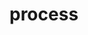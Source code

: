 # process
  <api-doc 
    :apifiles='{"files":[{"name":"protobuf/api/process.proto","description":"","package":"mesg.api","hasEnums":false,"hasExtensions":false,"hasMessages":true,"hasServices":true,"enums":[],"extensions":[],"messages":[{"name":"CreateProcessRequest","longName":"CreateProcessRequest","fullName":"mesg.api.CreateProcessRequest","description":"The request&rsquo;s data for the `Create` API.","hasExtensions":false,"hasFields":true,"extensions":[],"fields":[{"name":"key","description":"Process&rsquo;s key","label":"","type":"string","longType":"string","fullType":"string","ismap":false,"defaultValue":""},{"name":"nodes","description":"List of nodes of the process.","label":"repeated","type":"Node","longType":"mesg.types.Process.Node","fullType":"mesg.types.Process.Node","ismap":false,"defaultValue":""},{"name":"edges","description":"List of edges of the process.","label":"repeated","type":"Edge","longType":"mesg.types.Process.Edge","fullType":"mesg.types.Process.Edge","ismap":false,"defaultValue":""}]},{"name":"CreateProcessResponse","longName":"CreateProcessResponse","fullName":"mesg.api.CreateProcessResponse","description":"The response&rsquo;s data for the `Create` API.","hasExtensions":false,"hasFields":true,"extensions":[],"fields":[{"name":"hash","description":"The process&rsquo;s hash created.","label":"","type":"bytes","longType":"bytes","fullType":"bytes","ismap":false,"defaultValue":""}]},{"name":"DeleteProcessRequest","longName":"DeleteProcessRequest","fullName":"mesg.api.DeleteProcessRequest","description":"The request&rsquo;s data for the `Delete` API.","hasExtensions":false,"hasFields":true,"extensions":[],"fields":[{"name":"hash","description":"The process&rsquo;s hash to delete.","label":"","type":"bytes","longType":"bytes","fullType":"bytes","ismap":false,"defaultValue":""}]},{"name":"DeleteProcessResponse","longName":"DeleteProcessResponse","fullName":"mesg.api.DeleteProcessResponse","description":"The response&rsquo;s data for the `Delete` API, doesn&rsquo;t contain anything.","hasExtensions":false,"hasFields":false,"extensions":[],"fields":[]},{"name":"GetProcessRequest","longName":"GetProcessRequest","fullName":"mesg.api.GetProcessRequest","description":"The request&rsquo;s data for the `Get` API.","hasExtensions":false,"hasFields":true,"extensions":[],"fields":[{"name":"hash","description":"The process&rsquo;s hash to fetch.","label":"","type":"bytes","longType":"bytes","fullType":"bytes","ismap":false,"defaultValue":""}]},{"name":"ListProcessRequest","longName":"ListProcessRequest","fullName":"mesg.api.ListProcessRequest","description":"The request&rsquo;s data for the `List` API.","hasExtensions":false,"hasFields":false,"extensions":[],"fields":[]},{"name":"ListProcessResponse","longName":"ListProcessResponse","fullName":"mesg.api.ListProcessResponse","description":"The response&rsquo;s data for the `List` API.","hasExtensions":false,"hasFields":true,"extensions":[],"fields":[{"name":"processes","description":"List of processes that match the request&rsquo;s filters.","label":"repeated","type":"Process","longType":"mesg.types.Process","fullType":"mesg.types.Process","ismap":false,"defaultValue":""}]}],"services":[{"name":"Process","longName":"Process","fullName":"mesg.api.Process","description":"This is the API to interact with the Processes.\n\nThis API is a [gRPC](https://grpc.io/) API.\n\nThe source file of this API is hosted on [GitHub](https://github.com/mesg-foundation/engine/blob/master/protobuf/api/process.proto).","methods":[{"name":"Create","description":"Create a Process from a Process Definition.\nIt will return an unique identifier which is used to interact with the Process.","requestType":"CreateProcessRequest","requestLongType":"CreateProcessRequest","requestFullType":"mesg.api.CreateProcessRequest","requestStreaming":false,"responseType":"CreateProcessResponse","responseLongType":"CreateProcessResponse","responseFullType":"mesg.api.CreateProcessResponse","responseStreaming":false},{"name":"Delete","description":"Delete a process.\nAn error is returned if one or more Instances of the process are running.","requestType":"DeleteProcessRequest","requestLongType":"DeleteProcessRequest","requestFullType":"mesg.api.DeleteProcessRequest","requestStreaming":false,"responseType":"DeleteProcessResponse","responseLongType":"DeleteProcessResponse","responseFullType":"mesg.api.DeleteProcessResponse","responseStreaming":false},{"name":"Get","description":"Get returns a process matching the criteria of the request.","requestType":"GetProcessRequest","requestLongType":"GetProcessRequest","requestFullType":"mesg.api.GetProcessRequest","requestStreaming":false,"responseType":"Process","responseLongType":".mesg.types.Process","responseFullType":"mesg.types.Process","responseStreaming":false},{"name":"List","description":"List returns processes specified in a request.","requestType":"ListProcessRequest","requestLongType":"ListProcessRequest","requestFullType":"mesg.api.ListProcessRequest","requestStreaming":false,"responseType":"ListProcessResponse","responseLongType":"ListProcessResponse","responseFullType":"mesg.api.ListProcessResponse","responseStreaming":false}]}]}],"scalarValueTypes":[{"protoType":"double","notes":"","cppType":"double","csType":"double","goType":"float64","javaType":"double","phpType":"float","pythonType":"float","rubyType":"Float"},{"protoType":"float","notes":"","cppType":"float","csType":"float","goType":"float32","javaType":"float","phpType":"float","pythonType":"float","rubyType":"Float"},{"protoType":"int32","notes":"Uses variable-length encoding. Inefficient for encoding negative numbers – if your field is likely to have negative values, use sint32 instead.","cppType":"int32","csType":"int","goType":"int32","javaType":"int","phpType":"integer","pythonType":"int","rubyType":"Bignum or Fixnum (as required)"},{"protoType":"int64","notes":"Uses variable-length encoding. Inefficient for encoding negative numbers – if your field is likely to have negative values, use sint64 instead.","cppType":"int64","csType":"long","goType":"int64","javaType":"long","phpType":"integer/string","pythonType":"int/long","rubyType":"Bignum"},{"protoType":"uint32","notes":"Uses variable-length encoding.","cppType":"uint32","csType":"uint","goType":"uint32","javaType":"int","phpType":"integer","pythonType":"int/long","rubyType":"Bignum or Fixnum (as required)"},{"protoType":"uint64","notes":"Uses variable-length encoding.","cppType":"uint64","csType":"ulong","goType":"uint64","javaType":"long","phpType":"integer/string","pythonType":"int/long","rubyType":"Bignum or Fixnum (as required)"},{"protoType":"sint32","notes":"Uses variable-length encoding. Signed int value. These more efficiently encode negative numbers than regular int32s.","cppType":"int32","csType":"int","goType":"int32","javaType":"int","phpType":"integer","pythonType":"int","rubyType":"Bignum or Fixnum (as required)"},{"protoType":"sint64","notes":"Uses variable-length encoding. Signed int value. These more efficiently encode negative numbers than regular int64s.","cppType":"int64","csType":"long","goType":"int64","javaType":"long","phpType":"integer/string","pythonType":"int/long","rubyType":"Bignum"},{"protoType":"fixed32","notes":"Always four bytes. More efficient than uint32 if values are often greater than 2^28.","cppType":"uint32","csType":"uint","goType":"uint32","javaType":"int","phpType":"integer","pythonType":"int","rubyType":"Bignum or Fixnum (as required)"},{"protoType":"fixed64","notes":"Always eight bytes. More efficient than uint64 if values are often greater than 2^56.","cppType":"uint64","csType":"ulong","goType":"uint64","javaType":"long","phpType":"integer/string","pythonType":"int/long","rubyType":"Bignum"},{"protoType":"sfixed32","notes":"Always four bytes.","cppType":"int32","csType":"int","goType":"int32","javaType":"int","phpType":"integer","pythonType":"int","rubyType":"Bignum or Fixnum (as required)"},{"protoType":"sfixed64","notes":"Always eight bytes.","cppType":"int64","csType":"long","goType":"int64","javaType":"long","phpType":"integer/string","pythonType":"int/long","rubyType":"Bignum"},{"protoType":"bool","notes":"","cppType":"bool","csType":"bool","goType":"bool","javaType":"boolean","phpType":"boolean","pythonType":"boolean","rubyType":"TrueClass/FalseClass"},{"protoType":"string","notes":"A string must always contain UTF-8 encoded or 7-bit ASCII text.","cppType":"string","csType":"string","goType":"string","javaType":"String","phpType":"string","pythonType":"str/unicode","rubyType":"String (UTF-8)"},{"protoType":"bytes","notes":"May contain any arbitrary sequence of bytes.","cppType":"string","csType":"ByteString","goType":"[]byte","javaType":"ByteString","phpType":"string","pythonType":"str","rubyType":"String (ASCII-8BIT)"}]}'
    :typefiles='{"files":[{"name":"protobuf/types/process.proto","description":"","package":"mesg.types","hasEnums":false,"hasExtensions":false,"hasMessages":true,"hasServices":false,"enums":[{"name":"Predicate","longName":"Process.Node.Filter.Condition.Predicate","fullName":"mesg.types.Process.Node.Filter.Condition.Predicate","description":"Type of condition available to compare the values.","values":[{"name":"Unknown","number":"0","description":"Predicate not defined."},{"name":"EQ","number":"1","description":"Equal"}]}],"extensions":[],"messages":[{"name":"Process","longName":"Process","fullName":"mesg.types.Process","description":"A process is a configuration to trigger a specific task when certains conditions of a trigger are valid.","hasExtensions":false,"hasFields":true,"extensions":[],"fields":[{"name":"hash","description":"Process&rsquo;s hash","label":"","type":"bytes","longType":"bytes","fullType":"bytes","ismap":false,"defaultValue":""},{"name":"key","description":"Process&rsquo;s key","label":"","type":"string","longType":"string","fullType":"string","ismap":false,"defaultValue":""},{"name":"nodes","description":"Nodes with information related to the execution to trigger.","label":"repeated","type":"Node","longType":"Process.Node","fullType":"mesg.types.Process.Node","ismap":false,"defaultValue":""},{"name":"edges","description":"Edges to create the link between the nodes.","label":"repeated","type":"Edge","longType":"Process.Edge","fullType":"mesg.types.Process.Edge","ismap":false,"defaultValue":""}]},{"name":"Edge","longName":"Process.Edge","fullName":"mesg.types.Process.Edge","description":"","hasExtensions":false,"hasFields":true,"extensions":[],"fields":[{"name":"src","description":"Source of the edge.","label":"","type":"string","longType":"string","fullType":"string","ismap":false,"defaultValue":""},{"name":"dst","description":"Destination of the edge.","label":"","type":"string","longType":"string","fullType":"string","ismap":false,"defaultValue":""}]},{"name":"Node","longName":"Process.Node","fullName":"mesg.types.Process.Node","description":"Node of the process","hasExtensions":false,"hasFields":true,"extensions":[],"fields":[{"name":"result","description":"Result is a trigger that listens for a specific result.","label":"","type":"Result","longType":"Process.Node.Result","fullType":"mesg.types.Process.Node.Result","ismap":false,"defaultValue":""},{"name":"event","description":"Event is a trigger that listens for a specific event.","label":"","type":"Event","longType":"Process.Node.Event","fullType":"mesg.types.Process.Node.Event","ismap":false,"defaultValue":""},{"name":"task","description":"Task is a command to execute a specific task.","label":"","type":"Task","longType":"Process.Node.Task","fullType":"mesg.types.Process.Node.Task","ismap":false,"defaultValue":""},{"name":"map","description":"Map is a set of instructions to convert data.","label":"","type":"Map","longType":"Process.Node.Map","fullType":"mesg.types.Process.Node.Map","ismap":false,"defaultValue":""},{"name":"filter","description":"Filter is a list of condition to apply on data.","label":"","type":"Filter","longType":"Process.Node.Filter","fullType":"mesg.types.Process.Node.Filter","ismap":false,"defaultValue":""}]},{"name":"Event","longName":"Process.Node.Event","fullName":"mesg.types.Process.Node.Event","description":"","hasExtensions":false,"hasFields":true,"extensions":[],"fields":[{"name":"key","description":"Key that identifies the node.","label":"","type":"string","longType":"string","fullType":"string","ismap":false,"defaultValue":""},{"name":"instanceHash","description":"Hash of the instance that triggers the process.","label":"","type":"bytes","longType":"bytes","fullType":"bytes","ismap":false,"defaultValue":""},{"name":"eventKey","description":"Key of the event that triggers the process.","label":"","type":"string","longType":"string","fullType":"string","ismap":false,"defaultValue":""}]},{"name":"Filter","longName":"Process.Node.Filter","fullName":"mesg.types.Process.Node.Filter","description":"","hasExtensions":false,"hasFields":true,"extensions":[],"fields":[{"name":"key","description":"Key for the filter","label":"","type":"string","longType":"string","fullType":"string","ismap":false,"defaultValue":""},{"name":"conditions","description":"List of condition to apply for this filter","label":"repeated","type":"Condition","longType":"Process.Node.Filter.Condition","fullType":"mesg.types.Process.Node.Filter.Condition","ismap":false,"defaultValue":""}]},{"name":"Condition","longName":"Process.Node.Filter.Condition","fullName":"mesg.types.Process.Node.Filter.Condition","description":"","hasExtensions":false,"hasFields":true,"extensions":[],"fields":[{"name":"key","description":"Key to check.","label":"","type":"string","longType":"string","fullType":"string","ismap":false,"defaultValue":""},{"name":"predicate","description":"Type of condition to apply.","label":"","type":"Predicate","longType":"Process.Node.Filter.Condition.Predicate","fullType":"mesg.types.Process.Node.Filter.Condition.Predicate","ismap":false,"defaultValue":""},{"name":"value","description":"Value of the filter.","label":"","type":"string","longType":"string","fullType":"string","ismap":false,"defaultValue":""}]},{"name":"Map","longName":"Process.Node.Map","fullName":"mesg.types.Process.Node.Map","description":"","hasExtensions":false,"hasFields":true,"extensions":[],"fields":[{"name":"key","description":"Key of the mapping.","label":"","type":"string","longType":"string","fullType":"string","ismap":false,"defaultValue":""},{"name":"outputs","description":"Outputs of the mapping.","label":"repeated","type":"Output","longType":"Process.Node.Map.Output","fullType":"mesg.types.Process.Node.Map.Output","ismap":false,"defaultValue":""}]},{"name":"Output","longName":"Process.Node.Map.Output","fullName":"mesg.types.Process.Node.Map.Output","description":"","hasExtensions":false,"hasFields":true,"extensions":[],"fields":[{"name":"key","description":"Key of the output.","label":"","type":"string","longType":"string","fullType":"string","ismap":false,"defaultValue":""},{"name":"ref","description":"Input defined as reference.","label":"","type":"Reference","longType":"Process.Node.Map.Output.Reference","fullType":"mesg.types.Process.Node.Map.Output.Reference","ismap":false,"defaultValue":""},{"name":"constant","description":"","label":"","type":"Value","longType":"mesg.protobuf.Value","fullType":"mesg.protobuf.Value","ismap":false,"defaultValue":""}]},{"name":"Reference","longName":"Process.Node.Map.Output.Reference","fullName":"mesg.types.Process.Node.Map.Output.Reference","description":"","hasExtensions":false,"hasFields":true,"extensions":[],"fields":[{"name":"nodeKey","description":"Key of the node in the graph. If empty, will be using the src of the edge.","label":"","type":"string","longType":"string","fullType":"string","ismap":false,"defaultValue":""},{"name":"key","description":"Key of a specific parameter of the referenced node&rsquo;s output data.","label":"","type":"string","longType":"string","fullType":"string","ismap":false,"defaultValue":""}]},{"name":"Result","longName":"Process.Node.Result","fullName":"mesg.types.Process.Node.Result","description":"","hasExtensions":false,"hasFields":true,"extensions":[],"fields":[{"name":"key","description":"Key that identifies the node.","label":"","type":"string","longType":"string","fullType":"string","ismap":false,"defaultValue":""},{"name":"instanceHash","description":"Hash of the instance that triggers the process.","label":"","type":"bytes","longType":"bytes","fullType":"bytes","ismap":false,"defaultValue":""},{"name":"taskKey","description":"Key of the task that triggers the process.","label":"","type":"string","longType":"string","fullType":"string","ismap":false,"defaultValue":""}]},{"name":"Task","longName":"Process.Node.Task","fullName":"mesg.types.Process.Node.Task","description":"","hasExtensions":false,"hasFields":true,"extensions":[],"fields":[{"name":"key","description":"Key that identifies the node.","label":"","type":"string","longType":"string","fullType":"string","ismap":false,"defaultValue":""},{"name":"instanceHash","description":"Hash of the instance to execute.","label":"","type":"bytes","longType":"bytes","fullType":"bytes","ismap":false,"defaultValue":""},{"name":"taskKey","description":"Task of the instance to execute.","label":"","type":"string","longType":"string","fullType":"string","ismap":false,"defaultValue":""}]}],"services":[]}],"scalarValueTypes":[{"protoType":"double","notes":"","cppType":"double","csType":"double","goType":"float64","javaType":"double","phpType":"float","pythonType":"float","rubyType":"Float"},{"protoType":"float","notes":"","cppType":"float","csType":"float","goType":"float32","javaType":"float","phpType":"float","pythonType":"float","rubyType":"Float"},{"protoType":"int32","notes":"Uses variable-length encoding. Inefficient for encoding negative numbers – if your field is likely to have negative values, use sint32 instead.","cppType":"int32","csType":"int","goType":"int32","javaType":"int","phpType":"integer","pythonType":"int","rubyType":"Bignum or Fixnum (as required)"},{"protoType":"int64","notes":"Uses variable-length encoding. Inefficient for encoding negative numbers – if your field is likely to have negative values, use sint64 instead.","cppType":"int64","csType":"long","goType":"int64","javaType":"long","phpType":"integer/string","pythonType":"int/long","rubyType":"Bignum"},{"protoType":"uint32","notes":"Uses variable-length encoding.","cppType":"uint32","csType":"uint","goType":"uint32","javaType":"int","phpType":"integer","pythonType":"int/long","rubyType":"Bignum or Fixnum (as required)"},{"protoType":"uint64","notes":"Uses variable-length encoding.","cppType":"uint64","csType":"ulong","goType":"uint64","javaType":"long","phpType":"integer/string","pythonType":"int/long","rubyType":"Bignum or Fixnum (as required)"},{"protoType":"sint32","notes":"Uses variable-length encoding. Signed int value. These more efficiently encode negative numbers than regular int32s.","cppType":"int32","csType":"int","goType":"int32","javaType":"int","phpType":"integer","pythonType":"int","rubyType":"Bignum or Fixnum (as required)"},{"protoType":"sint64","notes":"Uses variable-length encoding. Signed int value. These more efficiently encode negative numbers than regular int64s.","cppType":"int64","csType":"long","goType":"int64","javaType":"long","phpType":"integer/string","pythonType":"int/long","rubyType":"Bignum"},{"protoType":"fixed32","notes":"Always four bytes. More efficient than uint32 if values are often greater than 2^28.","cppType":"uint32","csType":"uint","goType":"uint32","javaType":"int","phpType":"integer","pythonType":"int","rubyType":"Bignum or Fixnum (as required)"},{"protoType":"fixed64","notes":"Always eight bytes. More efficient than uint64 if values are often greater than 2^56.","cppType":"uint64","csType":"ulong","goType":"uint64","javaType":"long","phpType":"integer/string","pythonType":"int/long","rubyType":"Bignum"},{"protoType":"sfixed32","notes":"Always four bytes.","cppType":"int32","csType":"int","goType":"int32","javaType":"int","phpType":"integer","pythonType":"int","rubyType":"Bignum or Fixnum (as required)"},{"protoType":"sfixed64","notes":"Always eight bytes.","cppType":"int64","csType":"long","goType":"int64","javaType":"long","phpType":"integer/string","pythonType":"int/long","rubyType":"Bignum"},{"protoType":"bool","notes":"","cppType":"bool","csType":"bool","goType":"bool","javaType":"boolean","phpType":"boolean","pythonType":"boolean","rubyType":"TrueClass/FalseClass"},{"protoType":"string","notes":"A string must always contain UTF-8 encoded or 7-bit ASCII text.","cppType":"string","csType":"string","goType":"string","javaType":"String","phpType":"string","pythonType":"str/unicode","rubyType":"String (UTF-8)"},{"protoType":"bytes","notes":"May contain any arbitrary sequence of bytes.","cppType":"string","csType":"ByteString","goType":"[]byte","javaType":"ByteString","phpType":"string","pythonType":"str","rubyType":"String (ASCII-8BIT)"}]}'
  />
